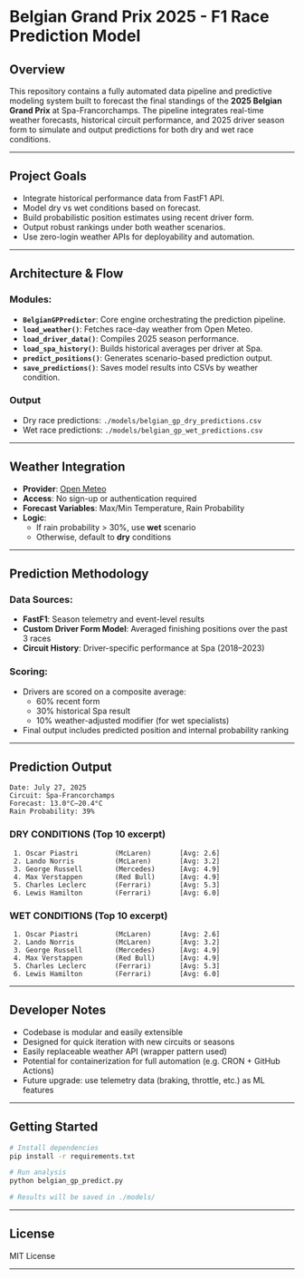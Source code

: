 # Belgian Grand Prix 2025 - F1 Race Prediction Model

## Overview

This repository contains a fully automated data pipeline and predictive modeling system built to forecast the final standings of the **2025 Belgian Grand Prix** at Spa-Francorchamps. The pipeline integrates real-time weather forecasts, historical circuit performance, and 2025 driver season form to simulate and output predictions for both dry and wet race conditions.

---

## Project Goals

- Integrate historical performance data from FastF1 API.
- Model dry vs wet conditions based on forecast.
- Build probabilistic position estimates using recent driver form.
- Output robust rankings under both weather scenarios.
- Use zero-login weather APIs for deployability and automation.

---

## Architecture & Flow

### Modules:

- **`BelgianGPPredictor`**: Core engine orchestrating the prediction pipeline.
- **`load_weather()`**: Fetches race-day weather from Open Meteo.
- **`load_driver_data()`**: Compiles 2025 season performance.
- **`load_spa_history()`**: Builds historical averages per driver at Spa.
- **`predict_positions()`**: Generates scenario-based prediction output.
- **`save_predictions()`**: Saves model results into CSVs by weather condition.

### Output

- Dry race predictions: `./models/belgian_gp_dry_predictions.csv`
- Wet race predictions: `./models/belgian_gp_wet_predictions.csv`

---

## Weather Integration

- **Provider**: [Open Meteo](https://open-meteo.com/)
- **Access**: No sign-up or authentication required
- **Forecast Variables**: Max/Min Temperature, Rain Probability
- **Logic**:
  - If rain probability > 30%, use **wet** scenario
  - Otherwise, default to **dry** conditions

---

## Prediction Methodology

### Data Sources:

- **FastF1**: Season telemetry and event-level results
- **Custom Driver Form Model**: Averaged finishing positions over the past 3 races
- **Circuit History**: Driver-specific performance at Spa (2018–2023)

### Scoring:

- Drivers are scored on a composite average:
  - 60% recent form
  - 30% historical Spa result
  - 10% weather-adjusted modifier (for wet specialists)
- Final output includes predicted position and internal probability ranking

---

## Prediction Output

```
Date: July 27, 2025
Circuit: Spa-Francorchamps
Forecast: 13.0°C–20.4°C
Rain Probability: 39%
```

### DRY CONDITIONS (Top 10 excerpt)

```
 1. Oscar Piastri         (McLaren)       [Avg: 2.6]
 2. Lando Norris          (McLaren)       [Avg: 3.2]
 3. George Russell        (Mercedes)      [Avg: 4.9]
 4. Max Verstappen        (Red Bull)      [Avg: 4.9]
 5. Charles Leclerc       (Ferrari)       [Avg: 5.3]
 6. Lewis Hamilton        (Ferrari)       [Avg: 6.0]
```

### WET CONDITIONS (Top 10 excerpt)

```
 1. Oscar Piastri         (McLaren)       [Avg: 2.6]
 2. Lando Norris          (McLaren)       [Avg: 3.2]
 3. George Russell        (Mercedes)      [Avg: 4.9]
 4. Max Verstappen        (Red Bull)      [Avg: 4.9]
 5. Charles Leclerc       (Ferrari)       [Avg: 5.3]
 6. Lewis Hamilton        (Ferrari)       [Avg: 6.0]
```

---

## Developer Notes

- Codebase is modular and easily extensible
- Designed for quick iteration with new circuits or seasons
- Easily replaceable weather API (wrapper pattern used)
- Potential for containerization for full automation (e.g. CRON + GitHub Actions)
- Future upgrade: use telemetry data (braking, throttle, etc.) as ML features

---

## Getting Started

```bash
# Install dependencies
pip install -r requirements.txt

# Run analysis
python belgian_gp_predict.py

# Results will be saved in ./models/
```

---

## License

MIT License

---
